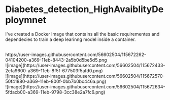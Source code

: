 # Diabetes_detection_HighAvaiblityDeploymnet
<p>I've created a Docker Image that contains all the basic requirementes and dependecies to train a deep learinng model inside a container.<p><br>
https://user-images.githubusercontent.com/56602504/115672262-04104200-a369-11eb-8443-2a5b0d5be5d5.png<br>
![image](https://user-images.githubusercontent.com/56602504/115672433-2efa9600-a369-11eb-8f5f-677503f5afd0.png)<br>
![image](https://user-images.githubusercontent.com/56602504/115672570-50f41880-a369-11eb-800f-0bb7b0bc446a.png)<br>
![image](https://user-images.githubusercontent.com/56602504/115672634-5fdacb00-a369-11eb-9798-3cc38e2a7fc6.png)
